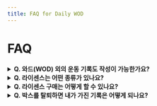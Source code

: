 ```yaml
---
title: FAQ for Daily WOD
---
```


# FAQ

<details>
<summary><b>Q. 와드(WOD) 외의 운동 기록도 작성이 가능한가요?</b></summary>

물론입니다. 데일리와드는 커스텀 타입을 통해서 개인적인 근력, 유산소 운동을 기록할 수 있도록 제공하고 있습니다. 또한 바벨에 대한 PR도 작성이 가능합니다.

</details>

<details>
<summary> <b>Q. 라이센스는 어떤 종류가 있나요?</b></summary>

현재 라이센스는 `Engage` 와 `Growth` 가 있습니다. 기본적으로 박스를 등록하면 `Engage` 라이센스가 활성화 됩니다. `Engage` 라이센스는 무료로 모든 기능이 제공 되지만 레코드 입력 시 광고가 노출됩니다. 반면, `Growth` 는 유료이며 광고 없이 모든 기능을 사용할 수 있습니다.

</details>

<details>
<summary><b>Q. 라이센스 구매는 어떻게 할 수 있나요?</b></summary>

라이센스 페이지에서 신청서를 작성하면 데일리와드 팀에서 메일로 인보이스(invoice)를 발행합니다.

</details>

<details>
<summary><b>Q. 박스를 탈퇴하면 내가 가진 기록은 어떻게 되나요?</b></summary>

걱정하시지 마세요. 박스를 탈퇴한다고 해도 자신의 기록은 여전히 확인이 가능합니다.

</details>
